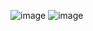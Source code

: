 ![image](https://github.com/bensubegenilmis/bayrak/assets/56439963/a565d385-97b4-489a-ab39-44e9ff982061)
![image](https://github.com/bensubegenilmis/bayrak/assets/56439963/9b0363ca-6e00-4a65-a8db-e416e75c22ad)

